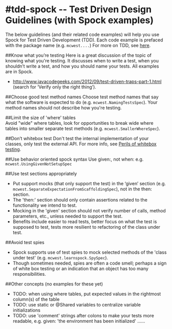 #tdd-spock -- Test Driven Design Guidelines (with Spock examples)  
=========

The below guidelines (and their related code examples) will help you use Spock for Test Driven Development (TDD). Each code example is prefaced with the package name (e.g. `mcwest....`) For more on TDD, see [here](https://bitbucket.org/bwestrich/java-tdd/wiki/Home).

##Know what you’re testing
Here is a great discussion of the topic of knowing what you're testing. It discusses when to write a test, when you shouldn’t write a test, and how you should name your tests. All examples are in Spock. 

* http://www.javacodegeeks.com/2012/09/test-driven-traps-part-1.html (search for ‘Verify only the right thing’).

##Choose good test method names
 Choose test method names that say what the software is expected to do (e.g. `mcwest.NamingTestsSpec`). Your method names should not describe how you're testing.  

##Limit the size of 'where' tables  
 Avoid "wide" where tables, look for opportunities to break wide where tables into smaller separate test methods (e.g. `mcwest.SmallerWhereSpec`).

##Don’t whitebox test
Don't test the internal implementation of your classes, only test the external API. For more info, see [Perils of whitebox testing](https://bitbucket.org/bwestrich/java-tdd/wiki/Perils%20of%20Whitebox%20testing).

##Use behavior oriented spock syntax
  Use given:, not when: e.g. `mcwest.UsingGivenNotSetupSpec`
 
##Use test sections appropriately
* Put support mocks (that only support the test) in the ‘given’ section (e.g. `mcwest.SeparateExpectationFromScaffoldingSpec`), not in the then: section. 
* The 'then:' section should only contain assertions related to the functionality we intend to test. 
* Mocking in the 'given' section should not verify number of calls, method parameters, etc., unless needed to support the test.
* Benefits include easier to read tests, better focus on what the test is supposed to test, tests more resilient to refactoring of the class under test. 

##Avoid test spies
* Spock supports use of test spies to  mock selected methods of the 'class under test' (e.g. `mcwest.learnspock.SpySpec`). 
* Though sometimes needed, spies are often a code smell; perhaps a sign of white box testing or an indication that an object has too many responsibilities. 

##Other concepts (no examples for these yet)
* TODO: when using where tables, put expected values in the rightmost column(s) of the table
* TODO: use static or @Shared variables to centralize variable initializations 
* TODO: use 'comment' strings after colons to make your tests more readable, e.g. given: 'the environment has been initialized' ......


